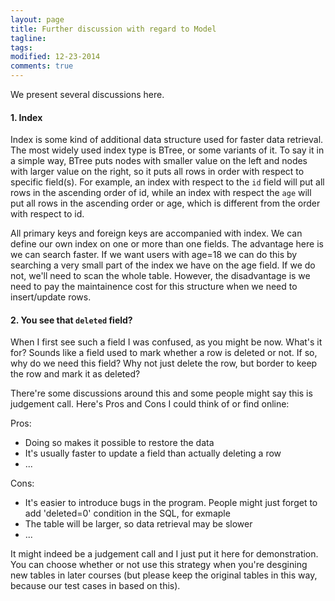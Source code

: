 ```yaml
---
layout: page
title: Further discussion with regard to Model
tagline: 
tags: 
modified: 12-23-2014
comments: true
---
```


We present several discussions here.

#### 1. Index

Index is some kind of additional data structure used for faster data retrieval. The most widely used index type is BTree, or some variants of it. To say it in a simple way, BTree puts nodes with smaller value on the left and nodes with larger value on the right, so it puts all rows in order with respect to specific field(s). For example, an index with respect to the <code>id</code> field will put all rows in the ascending order of id, while an index with respect the <code>age</code> will put all rows in the ascending order or age, which is different from the order with respect to id. 

All primary keys and foreign keys are accompanied with index. We can define our own index on one or more than one fields. The advantage here is we can search faster. If we want users with age=18 we can do this by searching a very small part of the index we have on the age field. If we do not, we'll need to scan the whole table. However, the disadvantage is we need to pay the maintainence cost for this structure when we need to insert/update rows. 

#### 2. You see that <code>deleted</code> field?

When I first see such a field I was confused, as you might be now. What's it for? Sounds like a field used to mark whether a row is deleted or not. If so, why do we need this field? Why not just delete the row, but border to keep the row and mark it as deleted? 

There're some discussions around this and some people might say this is judgement call. Here's Pros and Cons I could think of or find online:

Pros:

*   Doing so makes it possible to restore the data
*   It's usually faster to update a field than actually deleting a row
*   ...

Cons:

*   It's easier to introduce bugs in the program. People might just forget to add 'deleted=0' condition in the SQL, for exmaple
*   The table will be larger, so data retrieval may be slower
*   ...

It might indeed be a judgement call and I just put it here for demonstration. You can choose whether or not use this strategy when you're desgining new tables in later courses (but please keep the original tables in this way, because our test cases in based on this).